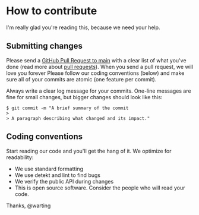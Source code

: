 # How to contribute

I'm really glad you're reading this, because we need your help.

## Submitting changes

Please send a [GitHub Pull Request to main](https://github.com/warting/permissions-ui/tree/main) with a clear list of what you've done (read more about [pull requests](https://docs.github.com/en/github/collaborating-with-pull-requests/proposing-changes-to-your-work-with-pull-requests/about-pull-requests)). When you send a pull request, we will love you forever Please follow our coding conventions (below) and make sure all of your commits are atomic (one feature per commit).

Always write a clear log message for your commits. One-line messages are fine for small changes, but bigger changes should look like this:

    $ git commit -m "A brief summary of the commit
    > 
    > A paragraph describing what changed and its impact."

## Coding conventions

Start reading our code and you'll get the hang of it. We optimize for readability:

  * We use standard formatting
  * We use detekt and lint to find bugs
  * We verify the public API during changes
  * This is open source software. Consider the people who will read your code.

Thanks,
@warting
